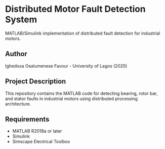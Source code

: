 # Distributed Motor Fault Detection System

MATLAB/Simulink implementation of distributed fault detection for industrial motors.

## Author
Ighedosa Osalumenese Favour - University of Lagos (2025)

## Project Description
This repository contains the MATLAB code for detecting bearing, rotor bar, and stator faults in industrial motors using distributed processing architecture.

## Requirements
- MATLAB R2018a or later
- Simulink
- Simscape Electrical Toolbox

